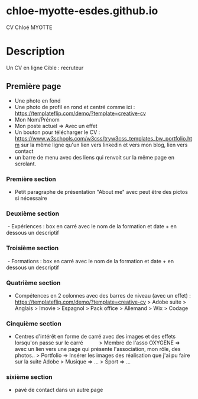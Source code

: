 # chloe-myotte-esdes.github.io
CV Chloé MYOTTE

# Description
Un CV en ligne
Cible : recruteur

## Première page
- Une photo en fond
- Une photo de profil en rond et centré comme ici : https://templateflip.com/demo/?template=creative-cv
- Mon Nom/Prénom
- Mon poste actuel => Avec un effet
- Un bouton pour télécharger le CV : https://www.w3schools.com/w3css/tryw3css_templates_bw_portfolio.htm sur la même ligne qu'un lien vers linkedin et vers mon blog, lien vers contact
- un barre de menu avec des liens qui renvoit sur la même page en scrolant. 

### Première section
- Petit paragraphe de présentation "About me" avec peut être des pictos si nécessaire

### Deuxième section
 - Expériences : box en carré avec le nom de la formation et date + en dessous un descriptif
 
### Troisième section
 - Formations : box en carré avec le nom de la formation et date + en dessous un descriptif
 
### Quatrième section
 - Compétences en 2 colonnes avec des barres de niveau (avec un effet) : https://templateflip.com/demo/?template=creative-cv
                          > Adobe suite         > Anglais
                          > Imovie              > Espagnol
                          > Pack office         > Allemand 
                          > Wix 
                          > Codage 
                          
### Cinquième section 
 - Centres d'intérêt en forme de carré avec des images et des effets lorsqu'on passe sur le carré 
           > Membre de l'asso OXYGENE => avec un lien vers une page qui présente l'association, mon rôle, des photos.. 
           > Portfolio => Insérer les images des réalisation que j'ai pu faire sur la suite Adobe 
           > Musique => ...
           > Sport => ... 
           
 ### sixième section
 - pavé de contact dans un autre page 



